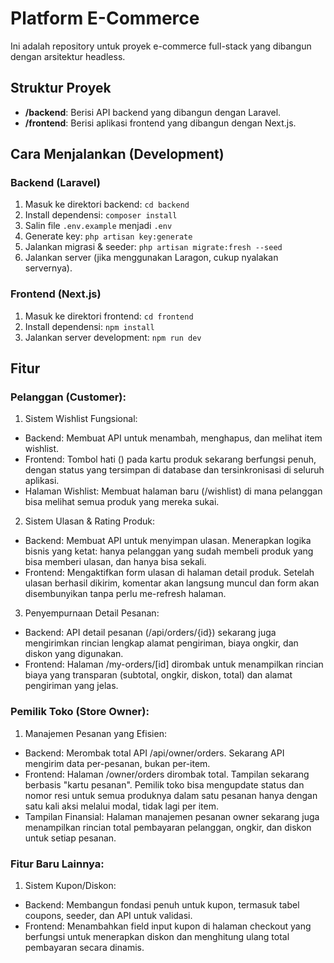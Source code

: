 # Platform E-Commerce

Ini adalah repository untuk proyek e-commerce full-stack yang dibangun dengan arsitektur headless.

## Struktur Proyek

-   **/backend**: Berisi API backend yang dibangun dengan Laravel.
-   **/frontend**: Berisi aplikasi frontend yang dibangun dengan Next.js.

## Cara Menjalankan (Development)

### Backend (Laravel)

1.  Masuk ke direktori backend: `cd backend`
2.  Install dependensi: `composer install`
3.  Salin file `.env.example` menjadi `.env`
4.  Generate key: `php artisan key:generate`
5.  Jalankan migrasi & seeder: `php artisan migrate:fresh --seed`
6.  Jalankan server (jika menggunakan Laragon, cukup nyalakan servernya).

### Frontend (Next.js)

1.  Masuk ke direktori frontend: `cd frontend`
2.  Install dependensi: `npm install`
3.  Jalankan server development: `npm run dev`

## Fitur

### Pelanggan (Customer):

1. Sistem Wishlist Fungsional:
- Backend: Membuat API untuk menambah, menghapus, dan melihat item wishlist.
- Frontend: Tombol hati (<Heart />) pada kartu produk sekarang berfungsi penuh, dengan status yang tersimpan di database dan tersinkronisasi di seluruh aplikasi.
- Halaman Wishlist: Membuat halaman baru (/wishlist) di mana pelanggan bisa melihat semua produk yang mereka sukai.
2. Sistem Ulasan & Rating Produk:
- Backend: Membuat API untuk menyimpan ulasan. Menerapkan logika bisnis yang ketat: hanya pelanggan yang sudah membeli produk yang bisa memberi ulasan, dan hanya bisa sekali.
- Frontend: Mengaktifkan form ulasan di halaman detail produk. Setelah ulasan berhasil dikirim, komentar akan langsung muncul dan form akan disembunyikan tanpa perlu me-refresh halaman.
3. Penyempurnaan Detail Pesanan:
- Backend: API detail pesanan (/api/orders/{id}) sekarang juga mengirimkan rincian lengkap alamat pengiriman, biaya ongkir, dan diskon yang digunakan.
- Frontend: Halaman /my-orders/[id] dirombak untuk menampilkan rincian biaya yang transparan (subtotal, ongkir, diskon, total) dan alamat pengiriman yang jelas.

### Pemilik Toko (Store Owner):

1. Manajemen Pesanan yang Efisien:
- Backend: Merombak total API /api/owner/orders. Sekarang API mengirim data per-pesanan, bukan per-item.
- Frontend: Halaman /owner/orders dirombak total. Tampilan sekarang berbasis "kartu pesanan". Pemilik toko bisa mengupdate status dan nomor resi untuk semua produknya dalam satu pesanan hanya dengan satu kali aksi melalui modal, tidak lagi per item.
- Tampilan Finansial: Halaman manajemen pesanan owner sekarang juga menampilkan rincian total pembayaran pelanggan, ongkir, dan diskon untuk setiap pesanan.  

### Fitur Baru Lainnya:

1. Sistem Kupon/Diskon:
- Backend: Membangun fondasi penuh untuk kupon, termasuk tabel coupons, seeder, dan API untuk validasi.
- Frontend: Menambahkan field input kupon di halaman checkout yang berfungsi untuk menerapkan diskon dan menghitung ulang total pembayaran secara dinamis.

